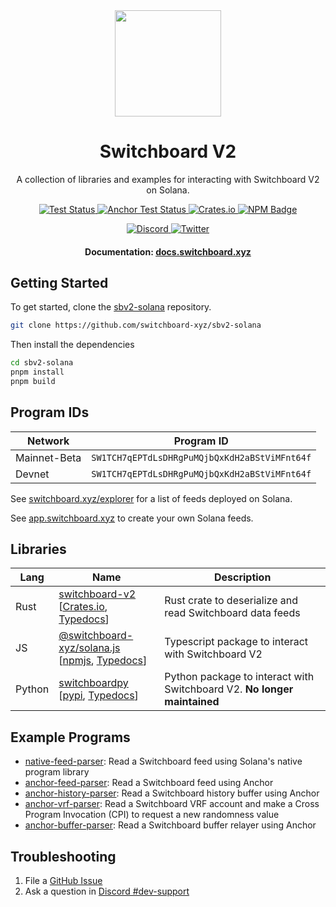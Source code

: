 <div align="center">
  <a href="#">
    <img height="170" src="https://github.com/switchboard-xyz/sbv2-core/raw/main/website/static/img/icons/switchboard/avatar.svg" />
  </a>

  <h1>Switchboard V2</h1>

  <p>A collection of libraries and examples for interacting with Switchboard V2 on Solana.</p>

  <p>
    <a href="https://github.com/switchboard-xyz/sbv2-solana/actions/workflows/solana-js-test.yml">
      <img alt="Test Status" src="https://github.com/switchboard-xyz/sbv2-solana/actions/workflows/solana-js-test.yml/badge.svg" />
    </a>
      <a href="https://github.com/switchboard-xyz/sbv2-solana/actions/workflows/anchor-test.yml">
       <img alt="Anchor Test Status" src="https://github.com/switchboard-xyz/sbv2-solana/actions/workflows/anchor-test.yml/badge.svg" />
    </a>
	  <a href="https://crates.io/crates/switchboard-v2">
      <img alt="Crates.io" src="https://img.shields.io/crates/v/switchboard-v2?label=switchboard-v2&logo=rust" />
    </a>
	  <a href="https://www.npmjs.com/package/@switchboard-xyz/solana.js">
      <img alt="NPM Badge" src="https://img.shields.io/github/package-json/v/switchboard-xyz/sbv2-solana?color=red&filename=javascript%2Fsolana.js%2Fpackage.json&label=%40switchboard-xyz%2Fsolana.js&logo=npm" />
    </a>
  </p>

  <p>
    <a href="https://discord.gg/switchboardxyz">
      <img alt="Discord" src="https://img.shields.io/discord/841525135311634443?color=blueviolet&logo=discord&logoColor=white" />
    </a>
    <a href="https://twitter.com/switchboardxyz">
      <img alt="Twitter" src="https://img.shields.io/twitter/follow/switchboardxyz?label=Follow+Switchboard" />
    </a>
  </p>

  <h4>
    <strong>Documentation: </strong><a href="https://docs.switchboard.xyz">docs.switchboard.xyz</a>
  </h4>
</div>

## Getting Started

To get started, clone the
[sbv2-solana](https://github.com/switchboard-xyz/sbv2-solana) repository.

```bash
git clone https://github.com/switchboard-xyz/sbv2-solana
```

Then install the dependencies

```bash
cd sbv2-solana
pnpm install
pnpm build
```

## Program IDs

| **Network**  | **Program ID**                                |
| ------------ | --------------------------------------------- |
| Mainnet-Beta | `SW1TCH7qEPTdLsDHRgPuMQjbQxKdH2aBStViMFnt64f` |
| Devnet       | `SW1TCH7qEPTdLsDHRgPuMQjbQxKdH2aBStViMFnt64f` |

See [switchboard.xyz/explorer](https://switchboard.xyz/explorer) for a list of
feeds deployed on Solana.

See [app.switchboard.xyz](https://app.switchboard.xyz) to create your own Solana
feeds.

## Libraries

| **Lang** | **Name**                                                                                                                                                                                                | **Description**                                                          |
| -------- | ------------------------------------------------------------------------------------------------------------------------------------------------------------------------------------------------------- | ------------------------------------------------------------------------ |
| Rust     | [switchboard-v2](/rust/switchboard-v2/) <br />[[Crates.io](https://crates.io/crates/switchboard-v2), [Typedocs](https://docs.rs/switchboard-v2)]                                                        | Rust crate to deserialize and read Switchboard data feeds                |
| JS       | [@switchboard-xyz/solana.js](/javascript/solana.js/) <br />[[npmjs](https://www.npmjs.com/package/@switchboard-xyz/solana.js), [Typedocs](https://docs.switchboard.xyz/api/@switchboard-xyz/solana.js)] | Typescript package to interact with Switchboard V2                       |
| Python   | [switchboardpy](/python/switchboardpy/) <br />[[pypi](https://pypi.org/project/switchboardpy/), [Typedocs](https://docs.switchboard.xyz/api/switchboardpy/)]                                            | Python package to interact with Switchboard V2. **No longer maintained** |

## Example Programs

- [native-feed-parser](/programs/native-feed-parser/): Read a Switchboard feed
  using Solana's native program library
- [anchor-feed-parser](/programs/anchor-feed-parser/): Read a Switchboard feed
  using Anchor
- [anchor-history-parser](/programs/anchor-history-parser/): Read a Switchboard
  history buffer using Anchor
- [anchor-vrf-parser](/programs/anchor-vrf-parser/): Read a Switchboard VRF
  account and make a Cross Program Invocation (CPI) to request a new randomness
  value
- [anchor-buffer-parser](/programs/anchor-buffer-parser/): Read a Switchboard
  buffer relayer using Anchor

## Troubleshooting

1. File a
   [GitHub Issue](https://github.com/switchboard-xyz/sbv2-solana/issues/new)
2. Ask a question in
   [Discord #dev-support](https://discord.com/channels/841525135311634443/984343400377647144)
